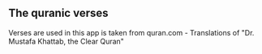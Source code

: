 ## The quranic verses

Verses are used in this app is taken from quran.com - Translations of "Dr. Mustafa Khattab, the Clear Quran"
